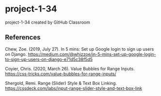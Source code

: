 # project-1-34
project-1-34 created by GitHub Classroom

## References
Chew, Zoe. (2019, July 27). 
In 5 mins: Set up Google login to sign up users on Django. 
https://medium.com/@whizzoe/in-5-mins-set-up-google-login-to-sign-up-users-on-django-e71d5c38f5d5

Coyier, Chris. (2020, March 26).
Value Bubbles for Range Inputs.
https://css-tricks.com/value-bubbles-for-range-inputs/

Shergold, Remi.
Range (Slider) Style & Text Box Linking.
https://cssdeck.com/labs/input-range-slider-style-and-text-box-link
